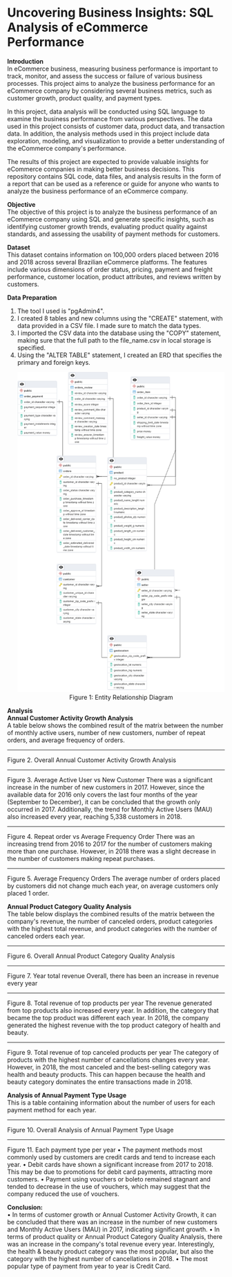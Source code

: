 # **Uncovering Business Insights: SQL Analysis of eCommerce Performance**

**Introduction** <br>
In eCommerce business, measuring business performance is important to track, monitor, and assess the success or failure of various business processes. This project aims to analyze the business performance for an eCommerce company by considering several business metrics, such as customer growth, product quality, and payment types.

In this project, data analysis will be conducted using SQL language to examine the business performance from various perspectives. The data used in this project consists of customer data, product data, and transaction data. In addition, the analysis methods used in this project include data exploration, modeling, and visualization to provide a better understanding of the eCommerce company's performance.

The results of this project are expected to provide valuable insights for eCommerce companies in making better business decisions. This repository contains SQL code, data files, and analysis results in the form of a report that can be used as a reference or guide for anyone who wants to analyze the business performance of an eCommerce company.

**Objective** <br>
The objective of this project is to analyze the business performance of an eCommerce company using SQL and generate specific insights, such as identifying customer growth trends, evaluating product quality against standards, and assessing the usability of payment methods for customers.

**Dataset** <br>
This dataset contains information on 100,000 orders placed between 2016 and 2018 across several Brazilian eCommerce platforms. The features include various dimensions of order status, pricing, payment and freight performance, customer location, product attributes, and reviews written by customers.

**Data Preparation** <br>
1. The tool I used is "pgAdmin4".
2. I created 8 tables and new columns using the "CREATE" statement, with data provided in a CSV file. I made sure to match the data types.
3. I imported the CSV data into the database using the "COPY" statement, making sure that the full path to the file_name.csv in local storage is specified.
4. Using the "ALTER TABLE" statement, I created an ERD that specifies the primary and foreign keys.
   <p align="center">
    <img width="561" alt="ERD Screenshot" src="https://raw.githubusercontent.com/Rudiyanti/ecommerce-growth-sql-analysis/main/erd.png"><br>
    Figure 1: Entity Relationship Diagram
   </p>
**Analysis** <br>
**Annual Customer Activity Growth Analysis** <br>
A table below shows the combined result of the matrix between the number of monthly active users, number of new customers, number of repeat orders, and average frequency of orders.

-------------------------
Figure 2. Overall Annual Customer Activity Growth Analysis

-----------------
Figure 3. Average Active User vs New Customer
There was a significant increase in the number of new customers in 2017. However, since the available data for 2016 only covers the last four months of the year (September to December), it can be concluded that the growth only occurred in 2017. Additionally, the trend for Monthly Active Users (MAU) also increased every year, reaching 5,338 customers in 2018.

----------------
Figure 4. Repeat order vs Average Frequency Order
There was an increasing trend from 2016 to 2017 for the number of customers making more than one purchase. However, in 2018 there was a slight decrease in the number of customers making repeat purchases.

----------------
Figure 5. Average Frequency Orders
The average number of orders placed by customers did not change much each year, on average customers only placed 1 order.

**Annual Product Category Quality Analysis** <br>
The table below displays the combined results of the matrix between the company's revenue, the number of canceled orders, product categories with the highest total revenue, and product categories with the number of canceled orders each year.

-----------------
Figure 6. Overall Annual Product Category Quality Analysis

---------------
Figure 7. Year total revenue
Overall, there has been an increase in revenue every year

--------------
Figure 8. Total revenue of top products per year
The revenue generated from top products also increased every year. In addition, the category that became the top product was different each year. In 2018, the company generated the highest revenue with the top product category of health and beauty.

--------------
Figure 9. Total revenue of top canceled products per year
The category of products with the highest number of cancellations changes every year. However, in 2018, the most canceled and the best-selling category was health and beauty products. This can happen because the health and beauty category dominates the entire transactions made in 2018.

**Analysis of Annual Payment Type Usage** <br>
This is a table containing information about the number of users for each payment method for each year.

----------------------------------
Figure 10. Overall Analysis of Annual Payment Type Usage

---------------------------
Figure 11. Each payment type per year
• The payment methods most commonly used by customers are credit cards and tend to increase each year.
• Debit cards have shown a significant increase from 2017 to 2018. This may be due to promotions for debit card payments, attracting more customers.
• Payment using vouchers or boleto remained stagnant and tended to decrease in the use of vouchers, which may suggest that the company reduced the use of vouchers.

**Conclusion:** <br>
• In terms of customer growth or Annual Customer Activity Growth, it can be concluded that there was an increase in the number of new customers and Monthly Active Users (MAU) in 2017, indicating significant growth.
• In terms of product quality or Annual Product Category Quality Analysis, there was an increase in the company's total revenue every year. Interestingly, the health & beauty product category was the most popular, but also the category with the highest number of cancellations in 2018.
• The most popular type of payment from year to year is Credit Card.
